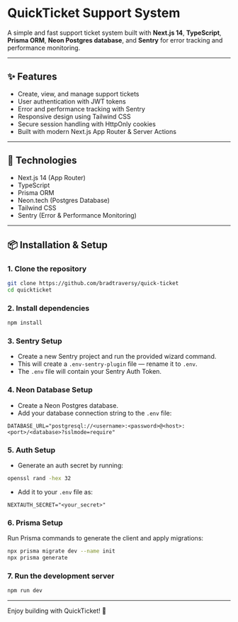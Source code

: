 
# QuickTicket Support System

A simple and fast support ticket system built with **Next.js 14**, **TypeScript**, **Prisma ORM**, **Neon Postgres database**, and **Sentry** for error tracking and performance monitoring.

---

## ✨ Features

- Create, view, and manage support tickets
- User authentication with JWT tokens
- Error and performance tracking with Sentry
- Responsive design using Tailwind CSS
- Secure session handling with HttpOnly cookies
- Built with modern Next.js App Router & Server Actions

---

## 🚀 Technologies

- Next.js 14 (App Router)  
- TypeScript  
- Prisma ORM  
- Neon.tech (Postgres Database)  
- Tailwind CSS  
- Sentry (Error & Performance Monitoring)  

---

## 📦 Installation & Setup

### 1. Clone the repository

```bash
git clone https://github.com/bradtraversy/quick-ticket
cd quickticket
```

### 2. Install dependencies

```bash
npm install
```

### 3. Sentry Setup

- Create a new Sentry project and run the provided wizard command.  
- This will create a `.env-sentry-plugin` file — rename it to `.env`.  
- The `.env` file will contain your Sentry Auth Token.

### 4. Neon Database Setup

- Create a Neon Postgres database.  
- Add your database connection string to the `.env` file:

```env
DATABASE_URL="postgresql://<username>:<password>@<host>:<port>/<database>?sslmode=require"
```

### 5. Auth Setup

- Generate an auth secret by running:

```bash
openssl rand -hex 32
```

- Add it to your `.env` file as:

```env
NEXTAUTH_SECRET="<your_secret>"
```

### 6. Prisma Setup

Run Prisma commands to generate the client and apply migrations:

```bash
npx prisma migrate dev --name init
npx prisma generate
```

### 7. Run the development server

```bash
npm run dev
```

---

Enjoy building with QuickTicket! 🎉
